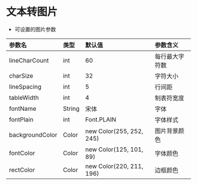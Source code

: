 # 文本转图片

* 可设置的图片参数

| 参数名             | 类型     | 默认值                      | 参数含义    |
|:----------------|:-------|:-------------------------|:--------|
| lineCharCount   | int    | 60                       | 每行最大字符数 |
| charSize        | int    | 32                       | 字符大小    |
| lineSpacing     | int    | 5                        | 行间距     |
| tableWidth      | int    | 4                        | 制表符宽度   |
| fontName        | String | 宋体                       | 字体      |
| fontPlain       | int    | Font.PLAIN               | 字体样式    |
| backgroundColor | Color  | new Color(255, 252, 245) | 图片背景颜色  |
| fontColor       | Color  | new Color(125, 101, 89)  | 字体颜色    |
| rectColor       | Color  | new Color(220, 211, 196) | 边框颜色    |

